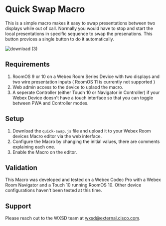 # Quick Swap Macro
This is a simple macro makes it easy to swap presentations between two displays while out of call. Normally you would have to stop and start the local presentations in specific sequence to swap the presenations. This button provices a single button to do it automatically.

![download (3)](https://user-images.githubusercontent.com/21026209/187033283-c2801b2c-1954-44f7-ace9-4c08d3f9f911.png)


## Requirements

1. RoomOS 9 or 10 on a Webex Room Series Device with two displays and two wire presentation inputs ( RoomOS 11 is currently not supported )
2. Web admin access to the device to uplaod the macro.
4. A seperate Controller (either Touch 10 or Navigator in Controller) if your Webex Device doesn't have a touch interface so that you can toggle between PWA and Controller modes.


## Setup

1. Download the ``quick-swap.js`` file and upload it to your Webex Room devices Macro editor via the web interface.
2. Configure the Macro by changing the initial values, there are comments explaining each one.
3. Enable the Macro on the editor.


## Validation
This Macro was developed and tested on a Webex Codec Pro with a Webex Room Navigator and a Touch 10 running RoomOS 10. Other device configurations haven't been tested at this time.

## Support

Please reach out to the WXSD team at [wxsd@external.cisco.com](mailto:wxsd@external.cisco.com?subject=quick-swap-macro).
